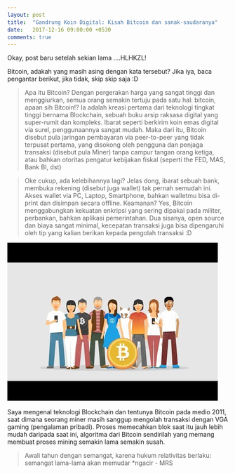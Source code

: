 ```yaml
---
layout: post
title:  "Gandrung Koin Digital: Kisah Bitcoin dan sanak-saudaranya"
date:   2017-12-16 09:00:00 +0530
comments: true
---
```


Okay, post baru setelah sekian lama ....HLHKZL! 

Bitcoin, adakah yang masih asing dengan kata tersebut? Jika iya, baca pengantar berikut, jika tidak, skip skip saja :D

> Apa itu Bitcoin?
Dengan pergerakan harga yang sangat tinggi dan menggiurkan, semua orang semakin tertuju pada satu hal: bitcoin, apaan sih Bitcoin!? Ia adalah kreasi pertama dari teknologi tingkat tinggi bernama Blockchain, sebuah buku arsip raksasa digital yang super-rumit dan kompleks.
Ibarat seperti berkirim koin emas digital via surel, penggunaannya sangat mudah. Maka dari itu, Bitcoin disebut pula jaringan pembayaran via peer-to-peer yang tidak terpusat pertama, yang disokong oleh pengguna dan penjaga transaksi (disebut pula Miner) tanpa campur tangan orang ketiga, atau bahkan otoritas pengatur kebijakan fiskal (seperti the FED, MAS, Bank BI, dst)

>Oke cukup, ada kelebihannya lagi?
Jelas dong, ibarat sebuah bank, membuka rekening (disebut juga wallet) tak pernah semudah ini. Akses wallet via PC, Laptop, Smartphone, bahkan walletmu bisa di-print dan disimpan secara offline. Keamanan? Yes, Bitcoin menggabungkan kekuatan enkripsi yang sering dipakai pada militer, perbankan, bahkan aplikasi pemerintahan. Dua sisanya, open source dan biaya sangat minimal, kecepatan transaksi juga bisa dipengaruhi oleh tip yang kalian berikan kepada pengolah transaksi :D

![Bitcoin dalam Infografis](/images/btv.jpg)

Saya mengenal teknologi Blockchain dan tentunya Bitcoin pada medio 2011, saat dimana seorang miner masih sanggup mengolah transaksi dengan VGA gaming (pengalaman pribadi). Proses memecahkan blok saat itu jauh lebih mudah daripada saat ini, algoritma dari Bitcoin sendirilah yang memang membuat proses mining semakin lama semakin susah. 

> Awali tahun dengan semangat, karena hukum relativitas berlaku: semangat lama-lama akan memudar *ngacir - MRS
